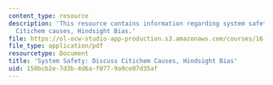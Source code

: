 ```yaml
---
content_type: resource
description: 'This resource contains information regarding system safety: Discuss
  Citichem causes, Hindsight Bias.'
file: https://ol-ocw-studio-app-production.s3.amazonaws.com/courses/16-63j-system-safety-spring-2016/150bcb2e7d3b4d6af0779a9ce07d35af_MIT16_63JS16_LecNotes3.pdf
file_type: application/pdf
resourcetype: Document
title: 'System Safety: Discuss Citichem Causes, Hindsight Bias'
uid: 150bcb2e-7d3b-4d6a-f077-9a9ce07d35af
---
```

